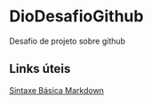 # DioDesafioGithub
Desafio de projeto sobre github
## Links úteis
[Sintaxe Básica Markdown](https://markdownguide.org/basic-syntax/)
